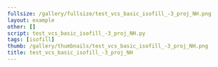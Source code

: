 ```yaml
---
fullsize: /gallery/fullsize/test_vcs_basic_isofill_-3_proj_NH.png
layout: example
other: []
script: test_vcs_basic_isofill_-3_proj_NH.py
tags: [isofill]
thumb: /gallery/thumbnails/test_vcs_basic_isofill_-3_proj_NH.png
title: test_vcs_basic_isofill_-3_proj_NH
---
```

